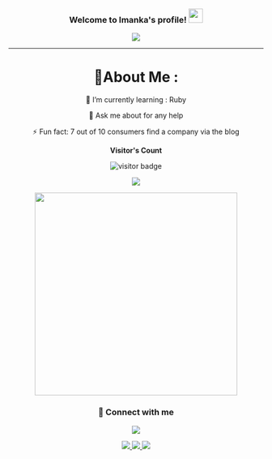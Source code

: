 <h3 align="center">
   Welcome to Imanka's profile!
  <img src="https://media.giphy.com/media/hvRJCLFzcasrR4ia7z/giphy.gif" width="28">
</h3>
<p align="center">
  <a href="https://github.com/ImankaShaminda"><img src="https://readme-typing-svg.herokuapp.com?color=%2336BCF7&center=true&vCenter=true&lines=Hi+%2C+welcome+to+my+Github+page;I+am+Imanka;I+am+a+computer+science+student!;Fivem+Developer;Bot+Developer%3C3"></a>
</p>

---
<div align="center">
  
# 💫About Me :
🌱 I’m currently learning : Ruby
  
💬 Ask me about for any help

⚡ Fun fact: 7 out of 10 consumers find a company via the blog
  
<p align="center"><b>Visitor's Count</b></p>
<p align="center"><img src="https://profile-counter.glitch.me/%7BImankaCloud%7D/count.svg" alt="visitor badge"/></p>
<p align="center"><img src="https://github-readme-stats.vercel.app/api/top-langs/?username=ImankaCloud&layout=compact&hide=TSQL&theme=chartreuse-dark"></p>
<p align="center" ><img src="https://github-readme-stats.vercel.app/api?username=ImankaCloud&count_private=true&show_icons=true&&theme=chartreuse-dark&include_all_commits=true" width="400"></p> 

### :link:&nbsp;Connect with me

<p align="center">
<a href="https://discordlookup.com/user/577183482418167837"><img src="https://img.shields.io/badge/-Discord-3423A6?style=for-the-badge&logo=Discord&logoColor=white"/>
</p>

![](https://forthebadge.com/images/badges/powered-by-black-magic.svg)
![](http://ForTheBadge.com/images/badges/built-by-developers.svg)
![](https://forthebadge.com/images/badges/uses-brains.svg)
